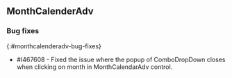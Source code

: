 ## MonthCalenderAdv

### Bug fixes
{:#monthcalenderadv-bug-fixes}

* \#I467608 - Fixed the issue where the popup of ComboDropDown closes when clicking on month in MonthCalendarAdv control.